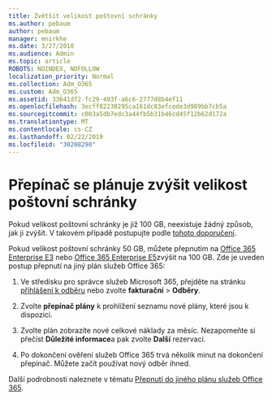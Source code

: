 ```yaml
---
title: Zvětšit velikost poštovní schránky
ms.author: pebaum
author: pebaum
manager: mnirkhe
ms.date: 3/27/2018
ms.audience: Admin
ms.topic: article
ROBOTS: NOINDEX, NOFOLLOW
localization_priority: Normal
ms.collection: Adm_O365
ms.custom: Adm_O365
ms.assetid: 33641df2-fc29-493f-a6c6-2777d8b4ef11
ms.openlocfilehash: 3ecff82230295ca161dc83efcede3d989bb7cb5a
ms.sourcegitcommit: c003a5db7edc3a44fb5b31b46cd45f12b62d172a
ms.translationtype: MT
ms.contentlocale: cs-CZ
ms.lasthandoff: 02/22/2019
ms.locfileid: "30208290"
---
```

# <a name="switch-plans-to-increase-mailbox-size"></a>Přepínač se plánuje zvýšit velikost poštovní schránky

Pokud velikost poštovní schránky je již 100 GB, neexistuje žádný způsob, jak ji zvýšit. V takovém případě postupujte podle [tohoto doporučení](https://support.office.com/client/e57572ff-0ba7-4782-ba5d-cdac3142ea71). 
  
Pokud velikost poštovní schránky 50 GB, můžete přepnutím na [Office 365 Enterprise E3](https://products.office.com/business/office-365-enterprise-e3-business-software) nebo [Office 365 Enterprise E5](https://products.office.com/business/office-365-enterprise-e5-business-software)zvýšit na 100 GB. Zde je uveden postup přepnutí na jiný plán služeb Office 365:
  
1. Ve středisku pro správce služeb Microsoft 365, přejděte na stránku [přihlášení k odběru](https://go.microsoft.com/fwlink/p/?linkid=842054) nebo zvolte **fakturační** \> **Odběry**.
    
2. Zvolte **přepínač plány** k prohlížení seznamu nové plány, které jsou k dispozici. 
    
3. Zvolte plán zobrazíte nové celkové náklady za měsíc. Nezapomeňte si přečíst **Důležité informace**a pak zvolte **Další** rezervaci. 
    
4. Po dokončení ověření služeb Office 365 trvá několik minut na dokončení přepínač. Můžete začít používat nový odběr ihned.
    
Další podrobnosti naleznete v tématu [Přepnutí do jiného plánu služeb Office 365](https://support.office.com/article/73318661-8f33-478b-bcc7-fb8d69dbb22a).
  

